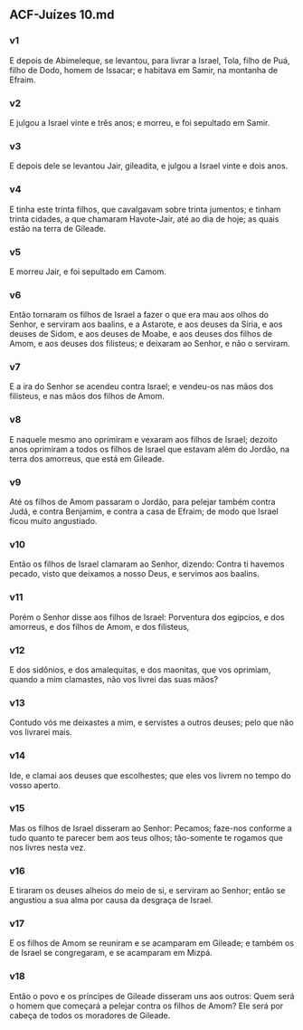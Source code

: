 ## ACF-Juízes 10.md
### v1
 E depois de Abimeleque, se levantou, para livrar a Israel, Tola, filho de Puá, filho de Dodo, homem de Issacar; e habitava em Samir, na montanha de Efraim.
### v2
 E julgou a Israel vinte e três anos; e morreu, e foi sepultado em Samir.
### v3
 E depois dele se levantou Jair, gileadita, e julgou a Israel vinte e dois anos.
### v4
 E tinha este trinta filhos, que cavalgavam sobre trinta jumentos; e tinham trinta cidades, a que chamaram Havote-Jair, até ao dia de hoje; as quais estão na terra de Gileade.
### v5
 E morreu Jair, e foi sepultado em Camom.
### v6
 Então tornaram os filhos de Israel a fazer o que era mau aos olhos do Senhor, e serviram aos baalins, e a Astarote, e aos deuses da Síria, e aos deuses de Sidom, e aos deuses de Moabe, e aos deuses dos filhos de Amom, e aos deuses dos filisteus; e deixaram ao Senhor, e não o serviram.
### v7
 E a ira do Senhor se acendeu contra Israel; e vendeu-os nas mãos dos filisteus, e nas mãos dos filhos de Amom.
### v8
 E naquele mesmo ano oprimiram e vexaram aos filhos de Israel; dezoito anos oprimiram a todos os filhos de Israel que estavam além do Jordão, na terra dos amorreus, que está em Gileade.
### v9
 Até os filhos de Amom passaram o Jordão, para pelejar também contra Judá, e contra Benjamim, e contra a casa de Efraim; de modo que Israel ficou muito angustiado.
### v10
 Então os filhos de Israel clamaram ao Senhor, dizendo: Contra ti havemos pecado, visto que deixamos a nosso Deus, e servimos aos baalins.
### v11
 Porém o Senhor disse aos filhos de Israel: Porventura dos egípcios, e dos amorreus, e dos filhos de Amom, e dos filisteus,
### v12
 E dos sidônios, e dos amalequitas, e dos maonitas, que vos oprimiam, quando a mim clamastes, não vos livrei das suas mãos?
### v13
 Contudo vós me deixastes a mim, e servistes a outros deuses; pelo que não vos livrarei mais.
### v14
 Ide, e clamai aos deuses que escolhestes; que eles vos livrem no tempo do vosso aperto.
### v15
 Mas os filhos de Israel disseram ao Senhor: Pecamos; faze-nos conforme a tudo quanto te parecer bem aos teus olhos; tão-somente te rogamos que nos livres nesta vez.
### v16
 E tiraram os deuses alheios do meio de si, e serviram ao Senhor; então se angustiou a sua alma por causa da desgraça de Israel.
### v17
 E os filhos de Amom se reuniram e se acamparam em Gileade; e também os de Israel se congregaram, e se acamparam em Mizpá.
### v18
 Então o povo e os príncipes de Gileade disseram uns aos outros: Quem será o homem que começará a pelejar contra os filhos de Amom? Ele será por cabeça de todos os moradores de Gileade.

